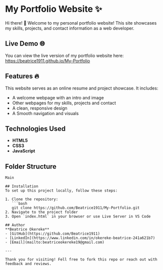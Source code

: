 # My Portfolio Website ✨

Hi there! 👋 Welcome to my personal portfolio website! This site showcases my skills, projects, and contact information as a web developer.

## Live Demo 🌐
You can view the live version of my portfolio website here:
https://beatrice1911.github.io/My-Portfolio

## Features 🔥
This website serves as an online resume and project showcase. It includes:
- A welcome webpage with an intro and image
- Other webpages for my skills, projects and contact
- A clean, responsive design
- A Smooth navigation and visuals

## Technologies Used
- **HTML5**
- **CSS3**
- **JavaScript**

## Folder Structure
```My-Portfolio/ |-- index.html  #
Main

## Installation
To set up this project locally, follow these steps:

1. Clone the repository:
   ```bash
   git clone https://github.com/Beatrice1911/My-Portfolio.git
2. Navigate to the project folder
3. Open `index.html` in your browser or use Live Server in VS Code

## Author
**Beatrice Okereke**
- [GitHub](https://github.com/Beatrice1911)
- [LinkedIn](https://www.linkedin.com/in/okereke-beatrice-241a621b7)
- [Email](mailto:beatriceokereke19@gmail.com)

---

Thank you for visiting! Fell free to fork this repo or reach out with feedback and reviews.


